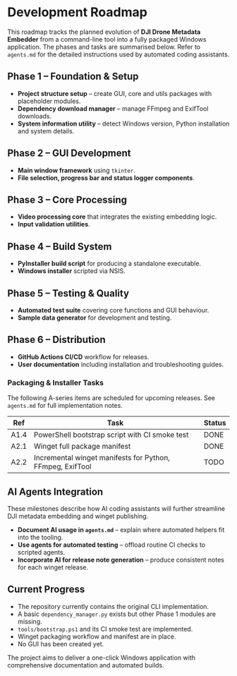 # Development Roadmap

This roadmap tracks the planned evolution of **DJI Drone Metadata Embedder** from a command-line tool into a fully packaged Windows application. The phases and tasks are summarised below. Refer to `agents.md` for the detailed instructions used by automated coding assistants.

## Phase 1 – Foundation & Setup
- **Project structure setup** – create GUI, core and utils packages with placeholder modules.
- **Dependency download manager** – manage FFmpeg and ExifTool downloads.
- **System information utility** – detect Windows version, Python installation and system details.

## Phase 2 – GUI Development
- **Main window framework** using `tkinter`.
- **File selection, progress bar and status logger components**.

## Phase 3 – Core Processing
- **Video processing core** that integrates the existing embedding logic.
- **Input validation utilities**.

## Phase 4 – Build System
- **PyInstaller build script** for producing a standalone executable.
- **Windows installer** scripted via NSIS.

## Phase 5 – Testing & Quality
- **Automated test suite** covering core functions and GUI behaviour.
- **Sample data generator** for development and testing.

## Phase 6 – Distribution
- **GitHub Actions CI/CD** workflow for releases.
- **User documentation** including installation and troubleshooting guides.

### Packaging & Installer Tasks
The following A-series items are scheduled for upcoming releases. See `agents.md` for full implementation notes.

| Ref  | Task                                                            | Status |
| ---- | --------------------------------------------------------------- | ------ |
| A1.4 | PowerShell bootstrap script with CI smoke test                  | DONE   |
| A2.1 | Winget full package manifest                                    | DONE   |
| A2.2 | Incremental winget manifests for Python, FFmpeg, ExifTool       | TODO   |

## AI Agents Integration
These milestones describe how AI coding assistants will further streamline DJI metadata embedding and winget publishing.

- **Document AI usage in `agents.md`** – explain where automated helpers fit into the tooling.
- **Use agents for automated testing** – offload routine CI checks to scripted agents.
- **Incorporate AI for release note generation** – produce consistent notes for each winget release.

## Current Progress
- The repository currently contains the original CLI implementation.
- A basic `dependency_manager.py` exists but other Phase 1 modules are missing.
- `tools/bootstrap.ps1` and its CI smoke test are implemented.
- Winget packaging workflow and manifest are in place.
- No GUI has been created yet.

The project aims to deliver a one-click Windows application with comprehensive documentation and automated builds.
